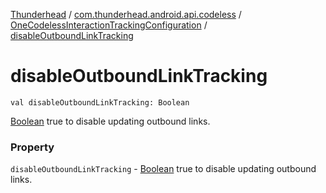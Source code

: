 [Thunderhead](../../index.md) / [com.thunderhead.android.api.codeless](../index.md) / [OneCodelessInteractionTrackingConfiguration](index.md) / [disableOutboundLinkTracking](./disable-outbound-link-tracking.md)

# disableOutboundLinkTracking

`val disableOutboundLinkTracking: Boolean`

[Boolean](#) true to disable updating outbound links.

### Property

`disableOutboundLinkTracking` - [Boolean](#) true to disable updating outbound links.